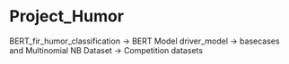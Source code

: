 # Project_Humor
BERT_fir_humor_classification -> BERT Model
driver_model -> basecases and Multinomial NB
Dataset -> Competition datasets
